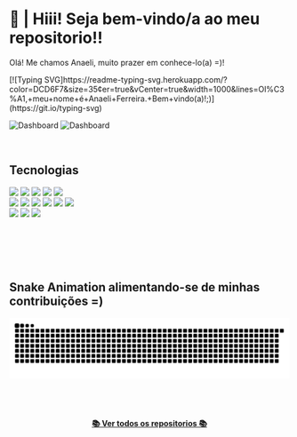 # 👋 | Hiii! Seja bem-vindo/a ao meu repositorio!!

<div display="flex">
  <p align="left">Olá! Me chamos Anaeli, muito prazer em conhece-lo(a) =)!</p>
</div> 
[![Typing SVG]https://readme-typing-svg.herokuapp.com/?color=DCD6F7&size=35&center=true&vCenter=true&width=1000&lines=Ol%C3%A1,+meu+nome+é+Anaeli+Ferreira.+Bem+vindo(a)!;)](https://git.io/typing-svg)

<br>
  
![Dashboard](https://github-readme-stats.vercel.app/api?username=anaeli-silva&show_icons=true&count_private=true&hide=contribs&icon_color=b7f2a7&title_color=b7f2a7&text_color=FFF&hide_border=true&border_radius=8&locale=pt-BR&theme=react)
![Dashboard](https://github-readme-stats.vercel.app/api/top-langs/?username=anaeli-silva&layout=compact&text_color=FFF&border_color=04D361&hide_border=true&border_radius=8&title_color=b7f2a7&locale=pt-BR&langs_count=8&hide=hack&theme=react)


<br>

## Tecnologias
<div>
  <img src="https://img.shields.io/badge/html5-E34F26.svg?style=for-the-badge&logo=html5&logoColor=white"/>
  <img src="https://img.shields.io/badge/CSS-1572B6?&style=for-the-badge&logo=css3&logoColor=white"/>
  <img src="https://img.shields.io/badge/PHP-777BB4?style=for-the-badge&logo=php&logoColor=white"/>
  <img src="https://img.shields.io/badge/JavaScript-F7DF1E?style=for-the-badge&logo=javascript&logoColor=black"/>
  <img src="https://img.shields.io/badge/TypeScript-007ACC?style=for-the-badge&logo=typescript&logoColor=white"/>
  <br>
  <img src="https://img.shields.io/badge/sass-CC6699.svg?style=for-the-badge&logo=sass&logoColor=white"/>
  <img src="https://img.shields.io/badge/tailwindcss-38bdf8.svg?style=for-the-badge&logo=tailwind-css&logoColor=white"/>
  <img src="https://img.shields.io/badge/React_Native-20232A?style=for-the-badge&logo=react&logoColor=61DAFB"/>
  <img src="https://img.shields.io/badge/React-20232A?style=for-the-badge&logo=react&logoColor=61DAFB"/>  
  <img src="https://img.shields.io/badge/expo-1C1E24?style=for-the-badge&logo=expo&logoColor=#D04A37" />
  <img src="https://img.shields.io/badge/Next-black?style=for-the-badge&logo=next.js&logoColor=white" />
  <br>
  <img src="https://img.shields.io/badge/node.js-6DA55F?style=for-the-badge&logo=node.js&logoColor=pink" />
  <img src="https://img.shields.io/badge/mysql-%2300f.svg?style=for-the-badge&logo=mysql&logoColor=green" />
  <img src="https://img.shields.io/badge/Prisma-3982CE?style=for-the-badge&logo=Prisma&logoColor=pink" />
</div>



<br><br><br><br>
## Snake Animation alimentando-se de minhas contribuições =)
![Snake Game](https://github.com/Skinzin/Skinzin/blob/output/github-contribution-grid-snake-dark.svg)

<br><br>
<h4 align="center">
  <a href="https://github.com/Skinzin?tab=repositories">📚 Ver todos os repositorios 📚</a>
</h4>

